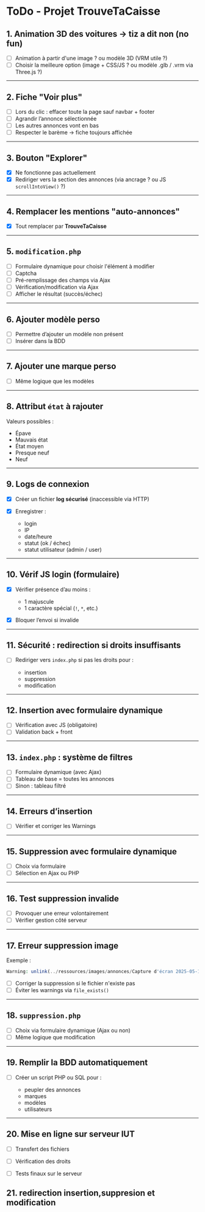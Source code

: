 

# ToDo - Projet **TrouveTaCaisse**

## 1. Animation 3D des voitures -> tiz a dit non (no fun)

* [ ] Animation à partir d'une image ? ou modèle 3D (VRM utile ?)
* [ ] Choisir la meilleure option (image + CSS/JS ? ou modèle .glb / .vrm via Three.js ?)

---

## 2. Fiche "Voir plus"

* [ ] Lors du clic : effacer toute la page sauf navbar + footer
* [ ] Agrandir l’annonce sélectionnée
* [ ] Les autres annonces vont en bas
* [ ] Respecter le barème → fiche toujours affichée

---

## 3. Bouton "Explorer"

* [X] Ne fonctionne pas actuellement
* [X] Rediriger vers la section des annonces (via ancrage ? ou JS `scrollIntoView()` ?)

---

## 4. Remplacer les mentions "auto-annonces"

* [X] Tout remplacer par **TrouveTaCaisse**

---

## 5. `modification.php`

* [ ] Formulaire dynamique pour choisir l'élément à modifier
* [ ] Captcha
* [ ] Pré-remplissage des champs via Ajax
* [ ] Vérification/modification via Ajax
* [ ] Afficher le résultat (succès/échec)

---

## 6. Ajouter modèle perso

* [ ] Permettre d’ajouter un modèle non présent
* [ ] Insérer dans la BDD

---

## 7. Ajouter une marque perso

* [ ] Même logique que les modèles

---

## 8. Attribut `état` à rajouter

Valeurs possibles :

* Épave
* Mauvais état
* État moyen
* Presque neuf
* Neuf

---

## 9. Logs de connexion

* [X] Créer un fichier **log sécurisé** (inaccessible via HTTP)
* [X] Enregistrer :

  * login
  * IP
  * date/heure
  * statut (ok / échec)
  * statut utilisateur (admin / user)

---

## 10. Vérif JS login (formulaire)

* [X] Vérifier présence d’au moins :

  * 1 majuscule
  * 1 caractère spécial (`!`, `*`, etc.)
* [X] Bloquer l’envoi si invalide

---

## 11. Sécurité : redirection si droits insuffisants

* [ ] Rediriger vers `index.php` si pas les droits pour :

  * insertion
  * suppression
  * modification

---

## 12. Insertion avec formulaire dynamique

* [ ] Vérification avec JS (obligatoire)
* [ ] Validation back + front

---

## 13. `index.php` : système de filtres

* [ ] Formulaire dynamique (avec Ajax)
* [ ] Tableau de base = toutes les annonces
* [ ] Sinon : tableau filtré

---

## 14. Erreurs d’insertion

* [ ] Vérifier et corriger les Warnings

---

## 15. Suppression avec formulaire dynamique

* [ ] Choix via formulaire
* [ ] Sélection en Ajax ou PHP

---

## 16. Test suppression invalide

* [ ] Provoquer une erreur volontairement
* [ ] Vérifier gestion côté serveur

---

## 17. Erreur suppression image

Exemple :

```php
Warning: unlink(../ressources/images/annonces/Capture d'écran 2025-05-11 191752.png): No such file or directory
```

* [ ] Corriger la suppression si le fichier n'existe pas
* [ ] Éviter les warnings via `file_exists()`

---

## 18. `suppression.php`

* [ ] Choix via formulaire dynamique (Ajax ou non)
* [ ] Même logique que modification

---

## 19. Remplir la BDD automatiquement

* [ ] Créer un script PHP ou SQL pour :

  * peupler des annonces
  * marques
  * modèles
  * utilisateurs

---

##  20. Mise en ligne sur serveur IUT

* [ ] Transfert des fichiers
* [ ] Vérification des droits
* [ ] Tests finaux sur le serveur



##  21. redirection insertion,suppresion et modification

